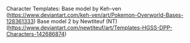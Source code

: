 Character Templates:
Base model by Keh-ven (https://www.deviantart.com/keh-ven/art/Pokemon-Overworld-Bases-128361333)
Base model 2 by Newtiteuf (NT) (https://www.deviantart.com/newtiteuf/art/Templates-HGSS-DPP-Characters-142686874)